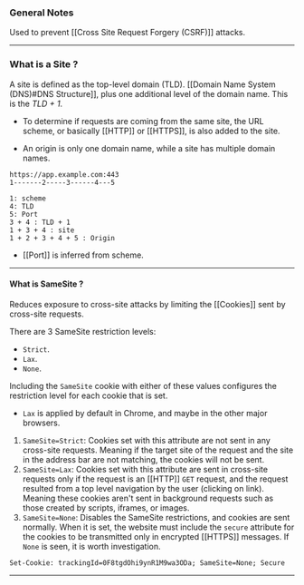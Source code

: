 ### General Notes

Used to prevent [[Cross Site Request Forgery (CSRF)]] attacks.

---
### What is a Site ? 

A site is defined as the top-level domain (TLD). [[Domain Name System (DNS)#DNS Structure]], plus one additional level of the domain name. This is the *TLD + 1*.

- To determine if requests are coming from the same site, the URL scheme, or basically [[HTTP]] or [[HTTPS]], is also added to the site.

- An origin is only one domain name, while a site has multiple domain names.

```
https://app.example.com:443
1-------2-----3------4---5

1: scheme
4: TLD
5: Port
3 + 4 : TLD + 1
1 + 3 + 4 : site
1 + 2 + 3 + 4 + 5 : Origin
```
- [[Port]] is inferred from scheme.

---
#### What is SameSite ?

Reduces exposure to cross-site attacks by limiting the [[Cookies]] sent by cross-site requests.

There are 3 SameSite restriction levels:
* `Strict`.
* `Lax`.
* `None`.

Including the `SameSite` cookie with either of these values configures the restriction level for each cookie that is set.
- `Lax` is applied by default in Chrome, and maybe in the other major browsers.

1. `SameSite=Strict`: Cookies set with this attribute are not sent in any cross-site requests. Meaning if the target site of the request and the site in the address bar are not matching, the cookies will not be sent.
2. `SameSite=Lax`: Cookies set with this attribute are sent in cross-site requests only if the request is an [[HTTP]] `GET` request, and the request resulted from a top level navigation by the user (clicking on link). Meaning these cookies aren't sent in background requests such as those created by scripts, iframes, or images.
3. `SameSite=None`: Disables the SameSite restrictions, and cookies are sent normally. When it is set, the website must include the `secure` attribute for the cookies to be transmitted only in encrypted [[HTTPS]] messages. If `None` is seen, it is worth investigation.
```
Set-Cookie: trackingId=0F8tgdOhi9ynR1M9wa3ODa; SameSite=None; Secure
```

---
